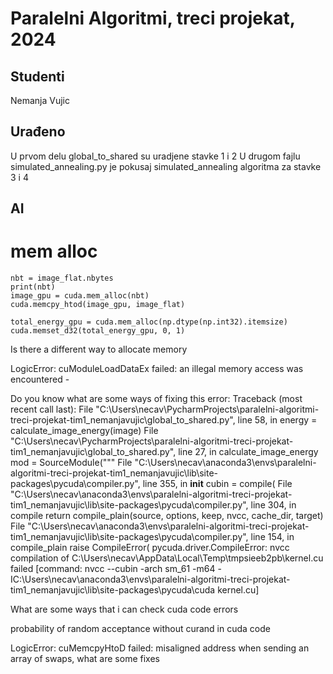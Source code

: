 # Paralelni Algoritmi, treci projekat, 2024

## Studenti
Nemanja Vujic

## Urađeno
U prvom delu global_to_shared su uradjene stavke 1 i 2
U drugom fajlu simulated_annealing.py je pokusaj simulated_annealing algoritma za stavke 3 i 4

## AI
# mem alloc
    nbt = image_flat.nbytes
    print(nbt)
    image_gpu = cuda.mem_alloc(nbt)
    cuda.memcpy_htod(image_gpu, image_flat)
    
    total_energy_gpu = cuda.mem_alloc(np.dtype(np.int32).itemsize)  
    cuda.memset_d32(total_energy_gpu, 0, 1) 
Is there a different way to allocate memory


LogicError: cuModuleLoadDataEx failed: an illegal memory access was encountered - 

Do you know what are some ways of fixing this error:
Traceback (most recent call last):
  File "C:\Users\necav\PycharmProjects\paralelni-algoritmi-treci-projekat-tim1_nemanjavujic\global_to_shared.py", line 58, in <module>
    energy = calculate_image_energy(image)
  File "C:\Users\necav\PycharmProjects\paralelni-algoritmi-treci-projekat-tim1_nemanjavujic\global_to_shared.py", line 27, in calculate_image_energy
    mod = SourceModule("""
  File "C:\Users\necav\anaconda3\envs\paralelni-algoritmi-treci-projekat-tim1_nemanjavujic\lib\site-packages\pycuda\compiler.py", line 355, in __init__
    cubin = compile(
  File "C:\Users\necav\anaconda3\envs\paralelni-algoritmi-treci-projekat-tim1_nemanjavujic\lib\site-packages\pycuda\compiler.py", line 304, in compile
    return compile_plain(source, options, keep, nvcc, cache_dir, target)
  File "C:\Users\necav\anaconda3\envs\paralelni-algoritmi-treci-projekat-tim1_nemanjavujic\lib\site-packages\pycuda\compiler.py", line 154, in compile_plain
    raise CompileError(
pycuda.driver.CompileError: nvcc compilation of C:\Users\necav\AppData\Local\Temp\tmpsieeb2pb\kernel.cu failed
[command: nvcc --cubin -arch sm_61 -m64 -IC:\Users\necav\anaconda3\envs\paralelni-algoritmi-treci-projekat-tim1_nemanjavujic\lib\site-packages\pycuda\cuda kernel.cu]

What are some ways that i can check cuda code errors

probability of random acceptance without curand in cuda code

LogicError: cuMemcpyHtoD failed: misaligned address when sending an array of swaps, what are some fixes
